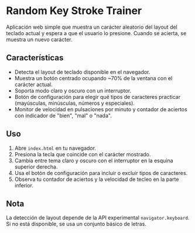 # Random Key Stroke Trainer

Aplicación web simple que muestra un carácter aleatorio del layout del teclado actual y espera a que el usuario lo presione. Cuando se acierta, se muestra un nuevo carácter.

## Características
- Detecta el layout de teclado disponible en el navegador.
- Muestra un botón centrado ocupando ~70% de la ventana con el carácter actual.
- Soporta modo claro y oscuro con un interruptor.
- Botón de configuración para elegir qué tipos de caracteres practicar (mayúsculas, minúsculas, números y especiales).
- Monitor de velocidad en pulsaciones por minuto y contador de aciertos con indicador de "bien", "mal" o "nada".

## Uso
1. Abre `index.html` en tu navegador.
2. Presiona la tecla que coincide con el carácter mostrado.
3. Cambia entre tema claro y oscuro con el interruptor en la esquina superior derecha.
4. Usa el botón de configuración para incluir o excluir tipos de caracteres.
5. Observa tu contador de aciertos y la velocidad de tecleo en la parte inferior.

## Nota
La detección de layout depende de la API experimental `navigator.keyboard`. Si no está disponible, se usa un conjunto básico de letras.
